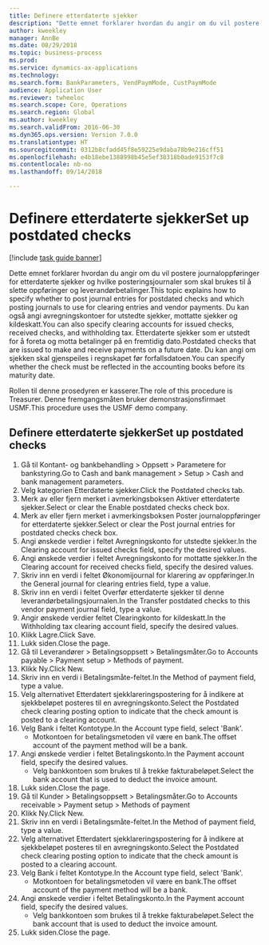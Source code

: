 ```yaml
--- 
title: Definere etterdaterte sjekker
description: "Dette emnet forklarer hvordan du angir om du vil postere journaloppføringer for etterdaterte sjekker og hvilke posteringsjournaler som skal brukes til å slette oppføringer og leverandørbetalinger."
author: kweekley
manager: AnnBe
ms.date: 08/29/2018
ms.topic: business-process
ms.prod: 
ms.service: dynamics-ax-applications
ms.technology: 
ms.search.form: BankParameters, VendPaymMode, CustPaymMode
audience: Application User
ms.reviewer: twheeloc
ms.search.scope: Core, Operations
ms.search.region: Global
ms.author: kweekley
ms.search.validFrom: 2016-06-30
ms.dyn365.ops.version: Version 7.0.0
ms.translationtype: HT
ms.sourcegitcommit: 0312b8cfadd45f8e59225e9daba78b9e216cff51
ms.openlocfilehash: e4b18ebe1388998b45e5ef38318b0ade9153f7c8
ms.contentlocale: nb-no
ms.lasthandoff: 09/14/2018

---
```

# <a name="set-up-postdated-checks"></a><span data-ttu-id="cde48-103">Definere etterdaterte sjekker</span><span class="sxs-lookup"><span data-stu-id="cde48-103">Set up postdated checks</span></span>

[!include [task guide banner](../../includes/task-guide-banner.md)]

<span data-ttu-id="cde48-104">Dette emnet forklarer hvordan du angir om du vil postere journaloppføringer for etterdaterte sjekker og hvilke posteringsjournaler som skal brukes til å slette oppføringer og leverandørbetalinger.</span><span class="sxs-lookup"><span data-stu-id="cde48-104">This topic explains how to specify whether to post journal entries for postdated checks and which posting journals to use for clearing entries and vendor payments.</span></span> <span data-ttu-id="cde48-105">Du kan også angi avregningskontoer for utstedte sjekker, mottatte sjekker og kildeskatt.</span><span class="sxs-lookup"><span data-stu-id="cde48-105">You can also specify clearing accounts for issued checks, received checks, and withholding tax.</span></span> <span data-ttu-id="cde48-106">Etterdaterte sjekker som er utstedt for å foreta og motta betalinger på en fremtidig dato.</span><span class="sxs-lookup"><span data-stu-id="cde48-106">Postdated checks that are issued to make and receive payments on a future date.</span></span> <span data-ttu-id="cde48-107">Du kan angi om sjekken skal gjenspeiles i regnskapet før forfallsdatoen.</span><span class="sxs-lookup"><span data-stu-id="cde48-107">You can specify whether the check must be reflected in the accounting books before its maturity date.</span></span>



<span data-ttu-id="cde48-108">Rollen til denne prosedyren er kasserer.</span><span class="sxs-lookup"><span data-stu-id="cde48-108">The role of this procedure is Treasurer.</span></span> <span data-ttu-id="cde48-109">Denne fremgangsmåten bruker demonstrasjonsfirmaet USMF.</span><span class="sxs-lookup"><span data-stu-id="cde48-109">This procedure uses the USMF demo company.</span></span>


## <a name="set-up-postdated-checks"></a><span data-ttu-id="cde48-110">Definere etterdaterte sjekker</span><span class="sxs-lookup"><span data-stu-id="cde48-110">Set up postdated checks</span></span>
1. <span data-ttu-id="cde48-111">Gå til Kontant- og bankbehandling > Oppsett > Parametere for bankstyring.</span><span class="sxs-lookup"><span data-stu-id="cde48-111">Go to Cash and bank management > Setup > Cash and bank management parameters.</span></span>
2. <span data-ttu-id="cde48-112">Velg kategorien Etterdaterte sjekker.</span><span class="sxs-lookup"><span data-stu-id="cde48-112">Click the Postdated checks tab.</span></span>
3. <span data-ttu-id="cde48-113">Merk av eller fjern merket i avmerkingsboksen Aktiver etterdaterte sjekker.</span><span class="sxs-lookup"><span data-stu-id="cde48-113">Select or clear the Enable postdated checks check box.</span></span>
4. <span data-ttu-id="cde48-114">Merk av eller fjern merket i avmerkingsboksen Poster journaloppføringer for etterdaterte sjekker.</span><span class="sxs-lookup"><span data-stu-id="cde48-114">Select or clear the Post journal entries for postdated checks check box.</span></span>
5. <span data-ttu-id="cde48-115">Angi ønskede verdier i feltet Avregningskonto for utstedte sjekker.</span><span class="sxs-lookup"><span data-stu-id="cde48-115">In the Clearing account for issued checks field, specify the desired values.</span></span>
6. <span data-ttu-id="cde48-116">Angi ønskede verdier i feltet Avregningskonto for mottatte sjekker.</span><span class="sxs-lookup"><span data-stu-id="cde48-116">In the Clearing account for received checks field, specify the desired values.</span></span>
7. <span data-ttu-id="cde48-117">Skriv inn en verdi i feltet Økonomijournal for klarering av oppføringer.</span><span class="sxs-lookup"><span data-stu-id="cde48-117">In the General journal for clearing entries field, type a value.</span></span>
8. <span data-ttu-id="cde48-118">Skriv inn en verdi i feltet Overfør etterdaterte sjekker til denne leverandørbetalingsjournalen.</span><span class="sxs-lookup"><span data-stu-id="cde48-118">In the Transfer postdated checks to this vendor payment journal field, type a value.</span></span>
9. <span data-ttu-id="cde48-119">Angir ønskede verdier feltet Clearingkonto for kildeskatt.</span><span class="sxs-lookup"><span data-stu-id="cde48-119">In the Withholding tax clearing account field, specify the desired values.</span></span>
10. <span data-ttu-id="cde48-120">Klikk Lagre.</span><span class="sxs-lookup"><span data-stu-id="cde48-120">Click Save.</span></span>
11. <span data-ttu-id="cde48-121">Lukk siden.</span><span class="sxs-lookup"><span data-stu-id="cde48-121">Close the page.</span></span>
12. <span data-ttu-id="cde48-122">Gå til Leverandører > Betalingsoppsett > Betalingsmåter.</span><span class="sxs-lookup"><span data-stu-id="cde48-122">Go to Accounts payable > Payment setup > Methods of payment.</span></span>
13. <span data-ttu-id="cde48-123">Klikk Ny.</span><span class="sxs-lookup"><span data-stu-id="cde48-123">Click New.</span></span>
14. <span data-ttu-id="cde48-124">Skriv inn en verdi i Betalingsmåte-feltet.</span><span class="sxs-lookup"><span data-stu-id="cde48-124">In the Method of payment field, type a value.</span></span>
15. <span data-ttu-id="cde48-125">Velg alternativet Etterdatert sjekklareringspostering for å indikere at sjekkbeløpet posteres til en avregningskonto.</span><span class="sxs-lookup"><span data-stu-id="cde48-125">Select the Postdated check clearing posting option to indicate that the check amount is posted to a clearing account.</span></span>
16. <span data-ttu-id="cde48-126">Velg Bank i feltet Kontotype.</span><span class="sxs-lookup"><span data-stu-id="cde48-126">In the Account type field, select 'Bank'.</span></span>
    * <span data-ttu-id="cde48-127">Motkontoen for betalingsmetoden vil være en bank.</span><span class="sxs-lookup"><span data-stu-id="cde48-127">The offset account of the payment method will be a bank.</span></span>  
17. <span data-ttu-id="cde48-128">Angi ønskede verdier i feltet Betalingskonto.</span><span class="sxs-lookup"><span data-stu-id="cde48-128">In the Payment account field, specify the desired values.</span></span>
    * <span data-ttu-id="cde48-129">Velg bankkontoen som brukes til å trekke fakturabeløpet.</span><span class="sxs-lookup"><span data-stu-id="cde48-129">Select the bank account that is used to deduct the invoice amount.</span></span>  
18. <span data-ttu-id="cde48-130">Lukk siden.</span><span class="sxs-lookup"><span data-stu-id="cde48-130">Close the page.</span></span>
19. <span data-ttu-id="cde48-131">Gå til Kunder > Betalingsoppsett > Betalingsmåter.</span><span class="sxs-lookup"><span data-stu-id="cde48-131">Go to Accounts receivable > Payment setup > Methods of payment</span></span>
20. <span data-ttu-id="cde48-132">Klikk Ny.</span><span class="sxs-lookup"><span data-stu-id="cde48-132">Click New.</span></span>
21. <span data-ttu-id="cde48-133">Skriv inn en verdi i Betalingsmåte-feltet.</span><span class="sxs-lookup"><span data-stu-id="cde48-133">In the Method of payment field, type a value.</span></span>
22. <span data-ttu-id="cde48-134">Velg alternativet Etterdatert sjekklareringspostering for å indikere at sjekkbeløpet posteres til en avregningskonto.</span><span class="sxs-lookup"><span data-stu-id="cde48-134">Select the Postdated check clearing posting option to indicate that the check amount is posted to a clearing account.</span></span>
23. <span data-ttu-id="cde48-135">Velg Bank i feltet Kontotype.</span><span class="sxs-lookup"><span data-stu-id="cde48-135">In the Account type field, select 'Bank'.</span></span>
    * <span data-ttu-id="cde48-136">Motkontoen for betalingsmetoden vil være en bank.</span><span class="sxs-lookup"><span data-stu-id="cde48-136">The offset account of the payment method will be a bank.</span></span>  
24. <span data-ttu-id="cde48-137">Angi ønskede verdier i feltet Betalingskonto.</span><span class="sxs-lookup"><span data-stu-id="cde48-137">In the Payment account field, specify the desired values.</span></span>
    * <span data-ttu-id="cde48-138">Velg bankkontoen som brukes til å trekke fakturabeløpet.</span><span class="sxs-lookup"><span data-stu-id="cde48-138">Select the bank account that is used to deduct the invoice amount.</span></span>  
25. <span data-ttu-id="cde48-139">Lukk siden.</span><span class="sxs-lookup"><span data-stu-id="cde48-139">Close the page.</span></span>



